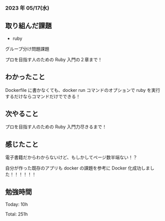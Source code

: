 ### 2023 年 05/17(水)

## 取り組んだ課題

- ruby

グループ分け問題課題

プロを目指す人のための Ruby 入門の２章まで！

## わかったこと

Dockerfile に書かなくても、docker run コマンドのオプションで ruby を実行するだけならコマンドだけでできる！

## 次やること

プロを目指す人のための Ruby 入門力尽きるまで！

## 感じたこと

電子書籍だからわからないけど、もしかしてページ数半端ない！？

自分が作った既存のアプリも docker の課題を参考に Docker 化成功しました！！！！！！

## 勉強時間

Today: 10h

Total: 251h
